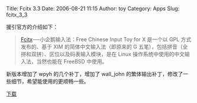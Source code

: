 Title: Fcitx 3.3
Date: 2006-08-21 11:15
Author: toy
Category: Apps
Slug: fcitx_3_3

援引官方的介绍如下：

> [Fcitx](http://www.fcitx.org)──小企鹅输入法：Free Chinese Input Toy
> for X 是一个以 GPL 方式发布的、基于 XIM 的简体中文输入法（即原来的 G
> 五笔），包括拼音（全拼和双拼）、区位以及码表输入模块，是在 Linux
> 操作系统中使用的中文输入法，当然也能在 FreeBSD 中使用。

新版本增加了 wpyh 的几个补丁，增加了 wall\_john
的繁体输出补丁，修改了一些细节，希望能使用的更顺畅一些。

[下载](http://www.fcitx.org/main/?q=node/9)
